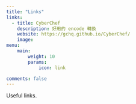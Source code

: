 ```yaml
---
title: "Links"
links:
  - title: CyberChef
    description: 好用的 encode 轉換
    website: https://gchq.github.io/CyberChef/
    image: 
menu:
    main: 
        weight: 10
        params:
            icon: link

comments: false
---
```

Useful links.
